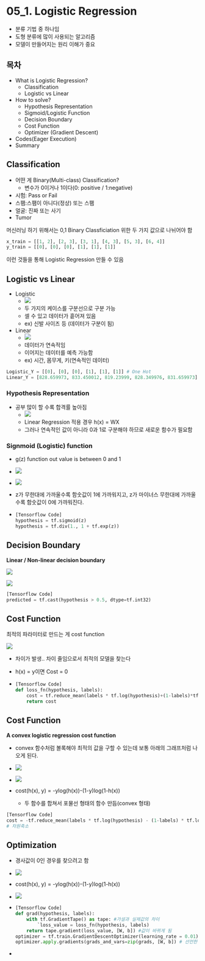 # 05_1. Logistic Regression

- 분류 기법 중 하나임
- 도형 분류에 많이 사용되는 알고리즘
- 모델이 만들어지는 원리 이해가 중요

## 목차

- What is Logistic Regression?
  - Classification
  - Logistic vs Linear
- How to solve?
  - Hypothesis Representation
  - Sigmoid/Logistic Function
  - Decision Boundary
  - Cost Function
  - Optimizer (Gradient Descent)
- Codes(Eager Execution)
- Summary

## Classification

- 어떤 게 Binary(Multi-class) Classification?
  - 변수가 0이거나 1이다(0: positive / 1:negative)
- 시험: Pass or Fail
- 스팸:스팸이 아니다(정상) 또는 스팸
- 얼굴: 진짜 또는 사기
- Tumor

 머신러닝 하기 위해서는 0,1 Binary Classficiation 위한 두 가지 값으로 나뉘어야 함

```python
x_train = [[1, 2], [2, 3], [3, 1], [4, 3], [5, 3], [6, 4]]
y_train = [[0], [0], [0], [1], [1], [1]]
```

이런 것들을 통해 Logistic Regression 만들 수 있음

## Logistic vs Linear

- Logistic
  - ![](pic\LRg.PNG)
  - 두 가지의 케이스를 구분선으로 구분 가능
  - 셀 수 있고 데이터가 흩어져 있음
  - ex) 신발 사이즈 등 (데이터가 구분이 됨)
- Linear
  - ![](pic\lR.PNG)
  - 데이터가 연속적임
  - 이어지는 데이터를 예측 가능함
  - ex) 시간, 몸무게, 키(연속적인 데이터)

```python
Logistic_Y = [[0], [0], [0], [1], [1], [1]] # One Hot
Linear_Y = [828.659973, 833.450012, 819.23999, 828.349976, 831.659973] # Numeric
```

### Hypothesis Representation

- 공부 많이 할 수록 합격률 높아짐
  - ![](\pic\hp.PNG)
  - Linear Regression 적용 경우 h(x) = WX
  - 그러나 연속적인 값이 아니라 0과 1로 구분해야 하므로 새로운 함수가 필요함

### Signmoid (Logistic) function

- g(z) function out value is between 0 and 1
- ![](pic\gzfunc.PNG)

- ![](pic\proc.PNG)

- z가 무한대에 가까울수록 함숫값이 1에 가까워지고, z가 마이너스 무한대에 가까울수록 함숫값이 0에 가까워진다. 

- ```python 
  [Tensorflow Code]
  hypothesis = tf.sigmoid(z)
  hypothesis = tf.div(1., 1 + tf.exp(z))
  ```

## Decision Boundary

**Linear / Non-linear decision boundary**

![](pic\db_1.PNG)

![](\pic\db_2.PNG)

```python
[Tensorflow Code]
predicted = tf.cast(hypothesis > 0.5, dtype=tf.int32)
```

## Cost Function

최적의 파라미터로 만드는 게 cost function

![](pic\lrg_52.PNG)

- 차이가 발생.. 차이 줄임으로서 최적의 모델을 찾는다

- h(x) = y이면 Cost = 0

- ```python
  [Tensorflow Code]
  def loss_fn(hypothesis, labels):
      cost = tf.reduce_mean(labels * tf.log(hypothesis)+(1-labels)*tf.log(1-hypothesis))
      return cost
  ```

## Cost Function

**A convex logistic regression cost function**

- convex 함수처럼 볼록해야 최적의 값을 구할 수 있는데 보통 아래의 그래프처럼 나오게 된다.
- ![](pic\cf_2.PNG)

- ![](pic\cf_#.PNG)

- cost(h(x), y) = -ylog(h(x))-(1-y)log(1-h(x))
  - 두 함수를 합쳐서 포물선 형태의 함수 만듬(convex 형태)

```python
[Tensorflow Code]
cost = -tf.reduce_mean(labels * tf.log(hypothesis) - (1-labels) * tf.log(1-hypothesis))
# 차원축소
```

## Optimization

- 경사값이 0인 경우를 찾으려고 함

- ![](pic\cost_4.PNG)

- cost(h(x), y) = -ylog(h(x))-(1-y)log(1-h(x))

- ![](\pic\opt.PNG)

- ```python
  [Tensorflow Code]
  def grad(hypothesis, labels):
      with tf.GradientTape() as tape: #가설과 실제값의 차이
          `loss_value = loss_fn(hypothesis, labels)
      return tape.gradient(loss_value, [W, b]) #값이 바뀌게 됨
  optimizer = tf.train.GradientDescentOptimizer(learning_rate = 0.01)
  optimizer.apply.gradients(grads_and_vars=zip(grads, [W, b]) # 선언한 함수와 ([W, b]는 모델값) 통해 최적값 구함
  ```

- 

